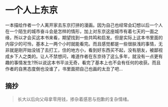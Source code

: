 # 一个人上东京

一本描绘作者一个人离开家去东京打拼的漫画。因为自己也经常会幻想以后一个人在一个陌生的城市奋斗会是怎样的情形，加上对东京这座城市有着七天的一面之缘，所以才会买这本书来看，期望找到一些共鸣和启发。但是实际上这本书里面的内容少的可怜，基本上一两个小时就能看完。而且感觉都是一些很肤浅的事情，无非就是刚开始没钱了去打工，住的地方小，看到好东西买不起，没有朋友，被鄙视成乡下人之类的。让人不禁想问，难道作者在东京待了这么多年，就没有一点更有趣的事情发生?所以说这本书平淡无奇，看完了基本上也不会有任何的收获。而且作者的自黑态度倒也没谁了，书里面把自己也画的太丑了吧...

## 摘抄 

> 长大以后向父母拿零用钱，掺杂着感恩与抱歉的复杂情绪。